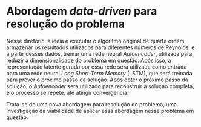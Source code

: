 # Abordagem _data-driven_ para resolução do problema

Nesse diretório, a ideia é executar o algoritmo original de quarta ordem, armazenar os resultados utilizados para diferentes números de Reynolds, e a partir desses dados, treinar uma rede neural _Autoencoder_, utilizada para reduzir a dimensionalidade do problema em questão. Após isso, a representação latente gerada por essa rede será utilizada como entrada para uma rede neural _Long Short-Term Memory_ (LSTM), que será treinada para prever o próximo passo da solução. Após obter o próximo passo da solução, o _Autoencoder_ será utilizado para reconstruir a solução completa, e o processo se repete, até atingir convergência.

Trata-se de uma nova abordagem para resolução do problema, uma investigação da viabilidade de aplicar essa abordagem nesse problema em questão.